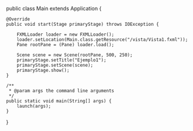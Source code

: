 public class Main extends Application {
    
    @Override
    public void start(Stage primaryStage) throws IOException {
        
        FXMLLoader loader = new FXMLLoader();
        loader.setLocation(Main.class.getResource("/vista/Vista1.fxml"));
        Pane rootPane = (Pane) loader.load();
        
        Scene scene = new Scene(rootPane, 500, 250);
        primaryStage.setTitle("Ejemplo1");
        primaryStage.setScene(scene);
        primaryStage.show();
    }

    /**
     * @param args the command line arguments
     */
    public static void main(String[] args) {
        launch(args);
    }
    
}